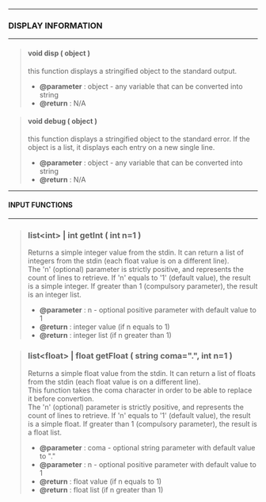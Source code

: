-------------------------------------------------------------

### DISPLAY INFORMATION

-------------------------------------------------------------

> #### void disp ( object )
> this function displays a stringified object to the standard output.
> - **@parameter** : object - any variable that can be converted into  string
> - **@return**    : N/A

> #### void debug ( object )
> this function displays a stringified object to the standard error.
> If the object is a list, it displays each entry on a new single line.
> - **@parameter** : object - any variable that can be converted into  string
> - **@return**    : N/A

-------------------------------------------------------------

#### INPUT FUNCTIONS

-------------------------------------------------------------

> ### list\<int\> | int getInt ( int n=1 )
> Returns a simple integer value from the stdin.
> It can return a list of integers from the stdin (each float value is on a different line).  
> The 'n' (optional) parameter is strictly positive, and represents the count of lines to retrieve.
> If 'n' equals to '1' (default value), the result is a simple integer. If greater than 1 (compulsory parameter), the result is an integer list.  
> - **@parameter** : n - optional positive parameter with default value to 1
> - **@return**    : integer value (if n equals to 1)
> - **@return**    : integer  list (if n greater than 1)

> ### list\<float\> | float getFloat ( string coma=".", int n=1 )
> Returns a simple float value from the stdin.
> It can return a list of floats from the stdin (each float value is on a different line).  
> This function takes the coma character in order to be able to replace it before convertion.  
> The 'n' (optional) parameter is strictly positive, and represents the count of lines to retrieve.
> If 'n' equals to '1' (default value), the result is a simple float. If greater than 1 (compulsory parameter), the result is a float list.  
> - **@parameter** : coma - optional string parameter with default value to "."
> - **@parameter** : n - optional positive parameter with default value to 1
> - **@return**    : float value (if n equals to 1)
> - **@return**    : float list (if n greater than 1)


 
 


